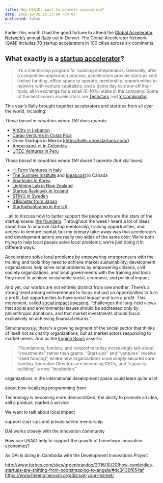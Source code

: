 ```yaml
---
title: Hey USAID, want to promote innovation?
date: 2016-10-30 15:33:00 -04:00
published: false
---
```


Earlier this month I had the good fortune to attend the [Global Accelerator Network’s](http://gan.co) annual [Rally]( https://twitter.com/hashtag/ganrally) out in Denver. The Global Accelerator Network (GAN) includes 70 startup accelerators in 100 cities across six continents. 

## What exactly is a [startup accelerator](https://en.wikipedia.org/wiki/Seed_accelerator)?

>It’s a mentorship program for budding entrepreneurs. Generally, after a competitive application process, accelerators provide startups with limited funding, office space to operate, mentorship, opportunities to network with venture capitalists, and a demo day to show off their tools, all in exchange for a small (6-10%) stake in the company. Some of the best known accelerators are [Techstars](http://www.techstars.com/) and [Y Combinator](https://www.ycombinator.com/). 

This year’s Rally brought together accelerators and startups from all over the world, including:

*Those based in countries where DAI does operate*

* [AltCity in Lebanon](http://www.altcity.me/)
* [Carao Ventures in Costa Rica](http://www.caraov.com/)
* Orion Startups in Mexico](http://hello.orionstartups.com/)
* [Ampersand-et in Colombia](http://gan.co/members/view/ampersand-et)
* [UTEC Ventures in Peru](http://www.utecventures.com/)

*Those based in countries where DAI doesn’t operate (but still loves)*

* [H-Farm Ventures in Italy](http://www.h-farm.com/en/)
* [The Summer Institute](http://www.summerinst.ca/) and [Ideaboost](http://www.ideaboost.ca/) in Canada
* [Sparklabs in Korea](http://www.sparklabs.co.kr/)
* [Lightning Lab in New Zealand](http://www.lightninglab.co.nz/)
* [Startup Raykjavik in Iceland]( http://www.startupreykjavik.com/)
* [STING in Sweden](http://www.stockholminnovation.com/en/our-programs/sting-accelerate/)
* [01Booster from Japan](https://01booster.com/)
* [Startupbootcamp in the UK](https://www.startupbootcamp.org/)

...all to discuss how to better support the people who are the stars of the startup scene: [the founders](http://www.inc.com/young-entrepreneur-council/7-rockstar-female-founders-share-their-best-startup-advice.html). Throughout the week I heard a lot of ideas about how to improve startup mentorship, training opportunities, and access to venture capital, but my primary take-away was that accelerators and development actors are really two sides of the same coin: We’re both trying to help local people solve local problems, we’re just doing it in different ways. 

Accelerators solve local problems by empowering entrepreneurs with the training and tools they need to achieve market sustainability; development organizations help solve local problems by empowering citizens, civil society organizations, and local governments with the training and tools they need to achieve sustainable social, economic, and political impact. 

And yet, our worlds are not entirely distinct from one another: There’s a strong trend among entrepreneurs to focus not just on opportunities to turn a profit, but opportunities to have social impact and turn a profit. This movement, called [social impact investing]( https://thegiin.org/impact-investing/need-to-know/), “challenges the long-held views that social and environmental issues should be addressed only by philanthropic donations, and that market investments should focus exclusively on achieving financial returns.” 

Simultaneously, there's a growing segment of the social sector that thinks of itself not as charity organizations, but as market actors responding to market needs. And as the [Engine Room](https://www.theengineroom.org/disrupt-your-market) asserts:

> “Foundations, funders, and nonprofits today increasingly talk about “investments” rather than grants. “Start-ups” and “ventures” receive “seed funding”, where new organizations once simply secured core funding. Executive Directors are becoming CEOs, and “capacity building” is now “incubation.”





organizations in the international development space could learn quite a lot 

about how localizing programming from 

Technology is becoming more democratized; the ability to promote an idea, sell a product, market a service

We want to talk about local impact 


support start-ups and private sector mentorship

DAI works closely with the innovation community

How can USAID help to support the growth of hometown innovation economies? 

As DAI is doing in Cambodia with the Development Innovations Project



http://www.forbes.com/sites/greenbrandon/2016/10/20/how-cambodias-startups-are-shifting-from-bootstrapping-to-angels/#dc3436f654af
https://www.theengineroom.org/disrupt-your-market/

